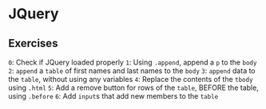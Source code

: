 # JQuery
## Exercises
``0``: Check if JQuery loaded properly
``1``: Using ``.append``, append a ``p`` to the ``body``
``2``: ``append`` a ``table`` of first names and last names to the ``body``
``3``: ``append`` data to the ``table``, without using any variables
``4``: Replace the contents of the ``tbody`` using ``.html``
``5``: Add a remove button for rows of the ``table``, BEFORE the table, using ``.before``
``6``: Add ``input``s that add new members to the ``table``

